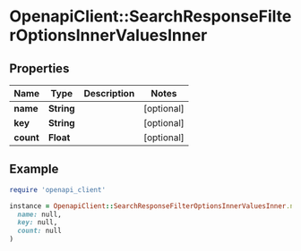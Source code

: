 # OpenapiClient::SearchResponseFilterOptionsInnerValuesInner

## Properties

| Name | Type | Description | Notes |
| ---- | ---- | ----------- | ----- |
| **name** | **String** |  | [optional] |
| **key** | **String** |  | [optional] |
| **count** | **Float** |  | [optional] |

## Example

```ruby
require 'openapi_client'

instance = OpenapiClient::SearchResponseFilterOptionsInnerValuesInner.new(
  name: null,
  key: null,
  count: null
)
```

